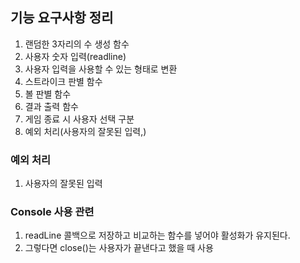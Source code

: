 ## 기능 요구사항 정리

1. 랜덤한 3자리의 수 생성 함수
2. 사용자 숫자 입력(readline)
3. 사용자 입력을 사용할 수 있는 형태로 변환
4. 스트라이크 판별 함수
5. 볼 판별 함수
6. 결과 출력 함수
7. 게임 종료 시 사용자 선택 구분
8. 예외 처리(사용자의 잘못된 입력,)

### 예외 처리

1. 사용자의 잘못된 입력

### Console 사용 관련

1. readLine 콜백으로 저장하고 비교하는 함수를 넣어야 활성화가 유지된다.
2. 그렇다면 close()는 사용자가 끝낸다고 했을 때 사용
